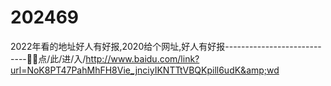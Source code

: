 # 202469
2022年看的地址好人有好报,2020给个网址,好人有好报----------------------------🥗🥗点/此/进/入/http://www.baidu.com/link?url=NoK8PT47PahMhFH8Vie_jnciyIKNTTtVBQKpill6udK&amp;wd

